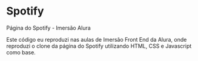 # Spotify
Página do Spotify - Imersão Alura

<p>
  Este código eu reproduzi nas aulas de Imersão Front End da Alura, onde reproduzi o clone da página do Spotify utilizando HTML, CSS e Javascript como base.
</p>
